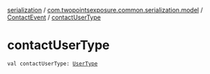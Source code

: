 [serialization](../../index.md) / [com.twopointsexposure.common.serialization.model](../index.md) / [ContactEvent](index.md) / [contactUserType](./contact-user-type.md)

# contactUserType

`val contactUserType: `[`UserType`](../-user-type/index.md)